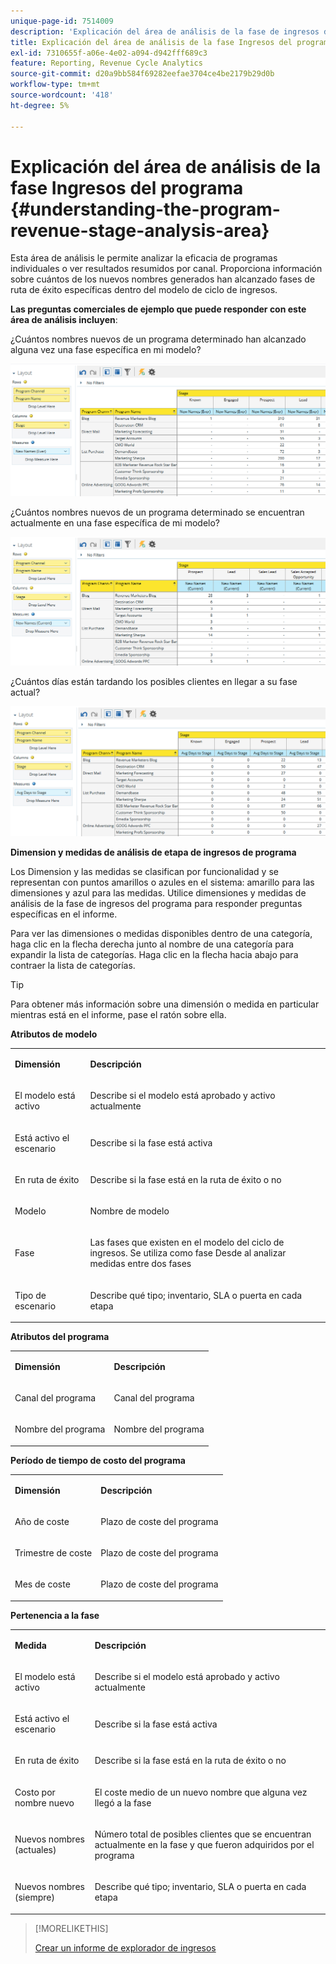 ```yaml
---
unique-page-id: 7514009
description: 'Explicación del área de análisis de la fase de ingresos del programa: documentos de Marketo, documentación del producto'
title: Explicación del área de análisis de la fase Ingresos del programa
exl-id: 7310655f-a06e-4e02-a094-d942fff689c3
feature: Reporting, Revenue Cycle Analytics
source-git-commit: d20a9bb584f69282eefae3704ce4be2179b29d0b
workflow-type: tm+mt
source-wordcount: '418'
ht-degree: 5%

---
```


# Explicación del área de análisis de la fase Ingresos del programa {#understanding-the-program-revenue-stage-analysis-area}

Esta área de análisis le permite analizar la eficacia de programas individuales o ver resultados resumidos por canal. Proporciona información sobre cuántos de los nuevos nombres generados han alcanzado fases de ruta de éxito específicas dentro del modelo de ciclo de ingresos.

**Las preguntas comerciales de ejemplo que puede responder con este área de análisis incluyen**:

¿Cuántos nombres nuevos de un programa determinado han alcanzado alguna vez una fase específica en mi modelo?

![](assets/one-3.png)

¿Cuántos nombres nuevos de un programa determinado se encuentran actualmente en una fase específica de mi modelo?

![](assets/two-3.png)

¿Cuántos días están tardando los posibles clientes en llegar a su fase actual?

![](assets/three-3.png)

**Dimension y medidas de análisis de etapa de ingresos de programa**

Los Dimension y las medidas se clasifican por funcionalidad y se representan con puntos amarillos o azules en el sistema: amarillo para las dimensiones y azul para las medidas. Utilice dimensiones y medidas de análisis de la fase de ingresos del programa para responder preguntas específicas en el informe.

Para ver las dimensiones o medidas disponibles dentro de una categoría, haga clic en la flecha derecha junto al nombre de una categoría para expandir la lista de categorías. Haga clic en la flecha hacia abajo para contraer la lista de categorías.

>[!TIP]
>
>Para obtener más información sobre una dimensión o medida en particular mientras está en el informe, pase el ratón sobre ella.

**Atributos de modelo**

<table> 
 <tbody> 
  <tr> 
   <td colspan="1" rowspan="1"><strong>Dimensión</strong></td> 
   <td colspan="1" rowspan="1"><p><strong>Descripción</strong></p></td> 
  </tr> 
  <tr> 
   <td colspan="1" rowspan="1"><p>El modelo está activo</p></td> 
   <td colspan="1" rowspan="1"><p>Describe si el modelo está aprobado y activo actualmente</p></td> 
  </tr> 
  <tr> 
   <td colspan="1" rowspan="1"><p>Está activo el escenario</p></td> 
   <td colspan="1" rowspan="1"><p>Describe si la fase está activa</p></td> 
  </tr> 
  <tr> 
   <td colspan="1" rowspan="1"><p>En ruta de éxito</p></td> 
   <td colspan="1" rowspan="1"><p>Describe si la fase está en la ruta de éxito o no</p></td> 
  </tr> 
  <tr> 
   <td colspan="1" rowspan="1"><p>Modelo</p></td> 
   <td colspan="1" rowspan="1"><p>Nombre de modelo</p></td> 
  </tr> 
  <tr> 
   <td colspan="1" rowspan="1"><p>Fase</p></td> 
   <td colspan="1" rowspan="1"><p>Las fases que existen en el modelo del ciclo de ingresos. Se utiliza como fase Desde al analizar medidas entre dos fases</p></td> 
  </tr> 
  <tr> 
   <td colspan="1" rowspan="1"><p>Tipo de escenario</p></td> 
   <td colspan="1" rowspan="1"><p>Describe qué tipo; inventario, SLA o puerta en cada etapa</p></td> 
  </tr> 
 </tbody> 
</table>

**Atributos del programa**

<table> 
 <tbody> 
  <tr> 
   <td colspan="1" rowspan="1"><p><strong>Dimensión</strong></p></td> 
   <td colspan="1" rowspan="1"><p><strong>Descripción</strong></p></td> 
  </tr> 
  <tr> 
   <td colspan="1" rowspan="1"><p>Canal del programa</p></td> 
   <td colspan="1" rowspan="1"><p>Canal del programa</p></td> 
  </tr> 
  <tr> 
   <td colspan="1" rowspan="1"><p>Nombre del programa</p></td> 
   <td colspan="1" rowspan="1"><p>Nombre del programa</p></td> 
  </tr> 
 </tbody> 
</table>

**Período de tiempo de costo del programa**

<table> 
 <tbody> 
  <tr> 
   <td colspan="1" rowspan="1"><p><strong>Dimensión</strong></p></td> 
   <td colspan="1" rowspan="1"><p><strong>Descripción</strong></p></td> 
  </tr> 
  <tr> 
   <td colspan="1" rowspan="1"><p>Año de coste</p></td> 
   <td colspan="1" rowspan="1"><p>Plazo de coste del programa</p></td> 
  </tr> 
  <tr> 
   <td colspan="1" rowspan="1"><p>Trimestre de coste</p></td> 
   <td colspan="1" rowspan="1"><p>Plazo de coste del programa</p></td> 
  </tr> 
  <tr> 
   <td colspan="1" rowspan="1"><p>Mes de coste</p></td> 
   <td colspan="1" rowspan="1"><p>Plazo de coste del programa</p></td> 
  </tr> 
 </tbody> 
</table>

**Pertenencia a la fase**

<table> 
 <tbody> 
  <tr> 
   <td colspan="1" rowspan="1"><p><strong>Medida</strong></p></td> 
   <td colspan="1" rowspan="1"><p><strong>Descripción</strong></p></td> 
  </tr> 
  <tr> 
   <td colspan="1" rowspan="1"><p>El modelo está activo</p></td> 
   <td colspan="1" rowspan="1"><p>Describe si el modelo está aprobado y activo actualmente</p></td> 
  </tr> 
  <tr> 
   <td colspan="1" rowspan="1"><p>Está activo el escenario</p></td> 
   <td colspan="1" rowspan="1"><p>Describe si la fase está activa</p></td> 
  </tr> 
  <tr> 
   <td colspan="1" rowspan="1"><p>En ruta de éxito</p></td> 
   <td colspan="1" rowspan="1"><p>Describe si la fase está en la ruta de éxito o no</p></td> 
  </tr> 
  <tr> 
   <td colspan="1" rowspan="1"><p>Costo por nombre nuevo</p></td> 
   <td colspan="1" rowspan="1"><p>El coste medio de un nuevo nombre que alguna vez llegó a la fase</p></td> 
  </tr> 
  <tr> 
   <td colspan="1" rowspan="1"><p>Nuevos nombres (actuales)</p></td> 
   <td colspan="1" rowspan="1"><p>Número total de posibles clientes que se encuentran actualmente en la fase y que fueron adquiridos por el programa</p></td> 
  </tr> 
  <tr> 
   <td colspan="1" rowspan="1"><p>Nuevos nombres (siempre)</p></td> 
   <td colspan="1" rowspan="1"><p>Describe qué tipo; inventario, SLA o puerta en cada etapa</p></td> 
  </tr> 
 </tbody> 
</table>

>[!MORELIKETHIS]
>
>[Crear un informe de explorador de ingresos](/help/marketo/product-docs/reporting/revenue-cycle-analytics/revenue-explorer/create-a-revenue-explorer-report.md)
